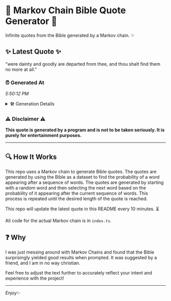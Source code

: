 # 📖 Markov Chain Bible Quote Generator 📖

Infinite quotes from the Bible generated by a Markov chain. ✨

## ✨ Latest Quote ✨
"were dainty and goodly are departed from thee, and thou shalt find them no more at all."

### ⏰ Generated At
*5:50:12 PM*

<details>
    <summary>🛠️ Generation Details</summary>
    <p>
        <strong>🌱 Seed:</strong> were<br>
        <strong>🔄 Iterations:</strong> 16<br>
        <strong>📜 Context History:</strong><br>[ were ]: dainty<br>[ were, dainty ]: and<br>[ were, dainty, and ]: goodly<br>[ were, dainty, and, goodly ]: are<br>[ were, dainty, and, goodly, are ]: departed<br>[ were, dainty, and, goodly, are, departed ]: from<br>[ dainty, and, goodly, are, departed, from ]: thee,<br>[ and, goodly, are, departed, from, thee, ]: and<br>[ goodly, are, departed, from, thee,, and ]: thou<br>[ are, departed, from, thee,, and, thou ]: shalt<br>[ departed, from, thee,, and, thou, shalt ]: find<br>[ from, thee,, and, thou, shalt, find ]: them<br>[ thee,, and, thou, shalt, find, them ]: no<br>[ and, thou, shalt, find, them, no ]: more<br>[ thou, shalt, find, them, no, more ]: at<br>[ shalt, find, them, no, more, at ]: all.<br>
    </p>
</details>

### ⚠️ Disclaimer ⚠️
**This quote is generated by a program and is not to be taken seriously. It is purely for entertainment purposes.**

---

## 🔍 How It Works

This repo uses a Markov chain to generate Bible quotes. The quotes are generated by using the Bible as a dataset to find the probability of a word appearing after a sequence of words. The quotes are generated by starting with a random word and then selecting the next word based on the probability of it appearing after the current sequence of words. This process is repeated until the desired length of the quote is reached.

This repo will update the latest quote in this README every 10 minutes. ⏳

All code for the actual Markov chain is in `index.ts`.

## ❓ Why

I was just messing around with Markov Chains and found that the Bible surprisingly yielded good results when prompted. 
It was suggested by a friend, and I am in no way christian.

Feel free to adjust the text further to accurately reflect your intent and experience with the project!

---

*Enjoy*✨
